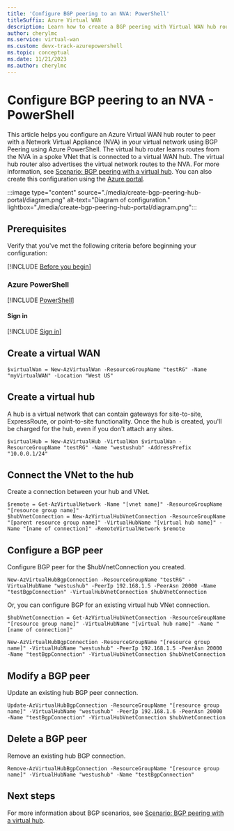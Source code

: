 ```yaml
---
title: 'Configure BGP peering to an NVA: PowerShell'
titleSuffix: Azure Virtual WAN
description: Learn how to create a BGP peering with Virtual WAN hub router using Azure PowerShell.
author: cherylmc
ms.service: virtual-wan
ms.custom: devx-track-azurepowershell
ms.topic: conceptual
ms.date: 11/21/2023
ms.author: cherylmc
---
```

# Configure BGP peering to an NVA - PowerShell

This article helps you configure an Azure Virtual WAN hub router to peer with a Network Virtual Appliance (NVA) in your virtual network using BGP Peering using Azure PowerShell. The virtual hub router learns routes from the NVA in a spoke VNet that is connected to a virtual WAN hub. The virtual hub router also advertises the virtual network routes to the NVA. For more information, see [Scenario: BGP peering with a virtual hub](scenario-bgp-peering-hub.md). You can also create this configuration using the [Azure portal](create-bgp-peering-hub-portal.md).

:::image type="content" source="./media/create-bgp-peering-hub-portal/diagram.png" alt-text="Diagram of configuration." lightbox="./media/create-bgp-peering-hub-portal/diagram.png":::

## Prerequisites

Verify that you've met the following criteria before beginning your configuration:

[!INCLUDE [Before you begin](../../includes/virtual-wan-before-include.md)]

### Azure PowerShell

[!INCLUDE [PowerShell](~/reusable-content/ce-skilling/azure/includes/vpn-gateway-cloud-shell-powershell-about.md)]

#### <a name="signin"></a>Sign in

[!INCLUDE [Sign in](~/reusable-content/ce-skilling/azure/includes/vpn-gateway-cloud-shell-ps-login.md)]

## Create a virtual WAN

```azurepowershell-interactive
$virtualWan = New-AzVirtualWan -ResourceGroupName "testRG" -Name "myVirtualWAN" -Location "West US"
```

## Create a virtual hub

A hub is a virtual network that can contain gateways for site-to-site, ExpressRoute, or point-to-site functionality. Once the hub is created, you'll be charged for the hub, even if you don't attach any sites.

```azurepowershell-interactive
$virtualHub = New-AzVirtualHub -VirtualWan $virtualWan -ResourceGroupName "testRG" -Name "westushub" -AddressPrefix "10.0.0.1/24"
```

## Connect the VNet to the hub

Create a connection between your hub and VNet.

```azurepowershell-interactive
$remote = Get-AzVirtualNetwork -Name "[vnet name]" -ResourceGroupName "[resource group name]"
$hubVnetConnection = New-AzVirtualHubVnetConnection -ResourceGroupName "[parent resource group name]" -VirtualHubName "[virtual hub name]" -Name "[name of connection]" -RemoteVirtualNetwork $remote
```

## Configure a BGP peer

Configure BGP peer for the $hubVnetConnection you created.

```azurepowershell-interactive
New-AzVirtualHubBgpConnection -ResourceGroupName "testRG" -VirtualHubName "westushub" -PeerIp 192.168.1.5 -PeerAsn 20000 -Name "testBgpConnection" -VirtualHubVnetConnection $hubVnetConnection
```

Or, you can configure BGP for an existing virtual hub VNet connection.

```azurepowershell-interactive
$hubVnetConnection = Get-AzVirtualHubVnetConnection -ResourceGroupName "[resource group name]" -VirtualHubName "[virtual hub name]" -Name "[name of connection]" 

New-AzVirtualHubBgpConnection -ResourceGroupName "[resource group name]" -VirtualHubName "westushub" -PeerIp 192.168.1.5 -PeerAsn 20000 -Name "testBgpConnection" -VirtualHubVnetConnection $hubVnetConnection
```

## Modify a BGP peer

Update an existing hub BGP peer connection.

```azurepowershell-interactive
Update-AzVirtualHubBgpConnection -ResourceGroupName "[resource group name]" -VirtualHubName "westushub" -PeerIp 192.168.1.6 -PeerAsn 20000 -Name "testBgpConnection" -VirtualHubVnetConnection $hubVnetConnection
```

## Delete a BGP peer

Remove an existing hub BGP connection.

```azurepowershell-interactive
Remove-AzVirtualHubBgpConnection -ResourceGroupName "[resource group name]" -VirtualHubName "westushub" -Name "testBgpConnection"
```

## Next steps

For more information about BGP scenarios, see [Scenario: BGP peering with a virtual hub](scenario-bgp-peering-hub.md).
